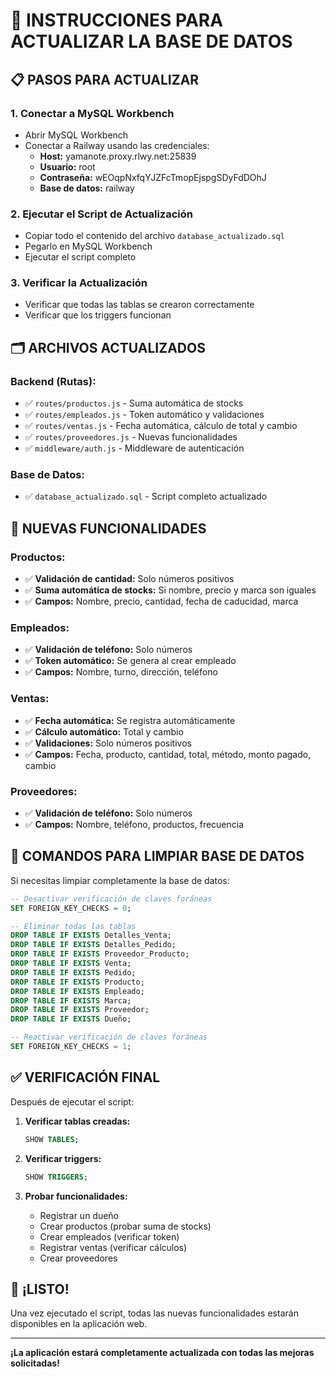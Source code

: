 # 🔄 INSTRUCCIONES PARA ACTUALIZAR LA BASE DE DATOS

## 📋 **PASOS PARA ACTUALIZAR**

### **1. Conectar a MySQL Workbench**
- Abrir MySQL Workbench
- Conectar a Railway usando las credenciales:
  - **Host:** yamanote.proxy.rlwy.net:25839
  - **Usuario:** root
  - **Contraseña:** wEOqpNxfqYJZFcTmopEjspgSDyFdDOhJ
  - **Base de datos:** railway

### **2. Ejecutar el Script de Actualización**
- Copiar todo el contenido del archivo `database_actualizado.sql`
- Pegarlo en MySQL Workbench
- Ejecutar el script completo

### **3. Verificar la Actualización**
- Verificar que todas las tablas se crearon correctamente
- Verificar que los triggers funcionan

## 🗂️ **ARCHIVOS ACTUALIZADOS**

### **Backend (Rutas):**
- ✅ `routes/productos.js` - Suma automática de stocks
- ✅ `routes/empleados.js` - Token automático y validaciones
- ✅ `routes/ventas.js` - Fecha automática, cálculo de total y cambio
- ✅ `routes/proveedores.js` - Nuevas funcionalidades
- ✅ `middleware/auth.js` - Middleware de autenticación

### **Base de Datos:**
- ✅ `database_actualizado.sql` - Script completo actualizado

## 🎯 **NUEVAS FUNCIONALIDADES**

### **Productos:**
- ✅ **Validación de cantidad:** Solo números positivos
- ✅ **Suma automática de stocks:** Si nombre, precio y marca son iguales
- ✅ **Campos:** Nombre, precio, cantidad, fecha de caducidad, marca

### **Empleados:**
- ✅ **Validación de teléfono:** Solo números
- ✅ **Token automático:** Se genera al crear empleado
- ✅ **Campos:** Nombre, turno, dirección, teléfono

### **Ventas:**
- ✅ **Fecha automática:** Se registra automáticamente
- ✅ **Cálculo automático:** Total y cambio
- ✅ **Validaciones:** Solo números positivos
- ✅ **Campos:** Fecha, producto, cantidad, total, método, monto pagado, cambio

### **Proveedores:**
- ✅ **Validación de teléfono:** Solo números
- ✅ **Campos:** Nombre, teléfono, productos, frecuencia

## 🚨 **COMANDOS PARA LIMPIAR BASE DE DATOS**

Si necesitas limpiar completamente la base de datos:

```sql
-- Desactivar verificación de claves foráneas
SET FOREIGN_KEY_CHECKS = 0;

-- Eliminar todas las tablas
DROP TABLE IF EXISTS Detalles_Venta;
DROP TABLE IF EXISTS Detalles_Pedido;
DROP TABLE IF EXISTS Proveedor_Producto;
DROP TABLE IF EXISTS Venta;
DROP TABLE IF EXISTS Pedido;
DROP TABLE IF EXISTS Producto;
DROP TABLE IF EXISTS Empleado;
DROP TABLE IF EXISTS Marca;
DROP TABLE IF EXISTS Proveedor;
DROP TABLE IF EXISTS Dueño;

-- Reactivar verificación de claves foráneas
SET FOREIGN_KEY_CHECKS = 1;
```

## ✅ **VERIFICACIÓN FINAL**

Después de ejecutar el script:

1. **Verificar tablas creadas:**
   ```sql
   SHOW TABLES;
   ```

2. **Verificar triggers:**
   ```sql
   SHOW TRIGGERS;
   ```

3. **Probar funcionalidades:**
   - Registrar un dueño
   - Crear productos (probar suma de stocks)
   - Crear empleados (verificar token)
   - Registrar ventas (verificar cálculos)
   - Crear proveedores

## 🎉 **¡LISTO!**

Una vez ejecutado el script, todas las nuevas funcionalidades estarán disponibles en la aplicación web.

---

**¡La aplicación estará completamente actualizada con todas las mejoras solicitadas!** 
